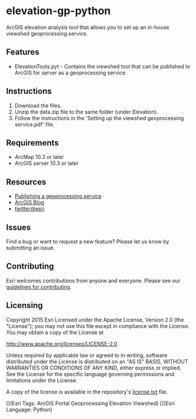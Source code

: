 # elevation-gp-python
ArcGIS elevation analysis tool that allows you to set up an in-house viewshed geoprocessing service.
## Features
* ElevationTools.pyt - Contains the viewshed tool that can be published to ArcGIS for server as a geoprocessing service.

## Instructions
1. Download the files. 
2. Unzip the data.zip file to the same folder (under Elevation).
3. Follow the instructions in the 'Setting up the viewshed geoprocessing service.pdf' file.

## Requirements
* ArcMap 10.3 or later
* ArcGIS server 10.3 or later

## Resources
* [Publishing a geoprocessing service](http://server.arcgis.com/en/server/latest/publish-services/linux/publishing-a-geoprocessing-service.htm)
* [ArcGIS Blog](http://blogs.esri.com/esri/arcgis/)
* [twitter@esri](http://twitter.com/esri)

## Issues
Find a bug or want to request a new feature?  Please let us know by submitting an issue.

## Contributing
Esri welcomes contributions from anyone and everyone. Please see our [guidelines for contributing](https://github.com/esri/contributing).

## Licensing
Copyright 2015 Esri
Licensed under the Apache License, Version 2.0 (the "License");
you may not use this file except in compliance with the License.
You may obtain a copy of the License at

   http://www.apache.org/licenses/LICENSE-2.0

Unless required by applicable law or agreed to in writing, software
distributed under the License is distributed on an "AS IS" BASIS,
WITHOUT WARRANTIES OR CONDITIONS OF ANY KIND, either express or implied.
See the License for the specific language governing permissions and
limitations under the License.

A copy of the license is available in the repository's [license.txt]( https://raw.github.com/Esri/elevation-gp-python/master/license.txt) file.

[](Esri Tags: ArcGIS Portal Geoprocessing Elevation Viewshed)
[](Esri Language: Python)
